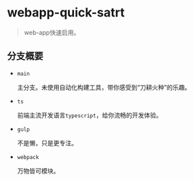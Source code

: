 # webapp-quick-satrt

> web-app快速启用。

## 分支概要

+ `main`

  主分支。未使用自动化构建工具，带你感受到“刀耕火种”的乐趣。

+ `ts`

  前端主流开发语言`typescript`，给你流畅的开发体验。

+ `gulp`

  不是懒，只是更专注。

+ `webpack`

  万物皆可模块。

